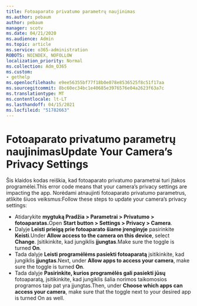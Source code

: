 ```yaml
---
title: Fotoaparato privatumo parametrų naujinimas
ms.author: pebaum
author: pebaum
manager: scotv
ms.date: 04/21/2020
ms.audience: Admin
ms.topic: article
ms.service: o365-administration
ROBOTS: NOINDEX, NOFOLLOW
localization_priority: Normal
ms.collection: Adm_O365
ms.custom:
- gethelp
ms.openlocfilehash: e9ee56355bf77f18b0e078e8536525f8c51f17aa
ms.sourcegitcommit: 8bc60ec34bc1e40685e3976576e04a2623f63a7c
ms.translationtype: MT
ms.contentlocale: lt-LT
ms.lasthandoff: 04/15/2021
ms.locfileid: "51782663"
---
```

# <a name="update-your-cameras-privacy-settings"></a><span data-ttu-id="1f5a4-102">Fotoaparato privatumo parametrų naujinimas</span><span class="sxs-lookup"><span data-stu-id="1f5a4-102">Update Your Camera’s Privacy Settings</span></span>

<span data-ttu-id="1f5a4-103">Šis klaidos kodas reiškia, kad fotoaparato privatumo parametrai turi įtakos programėlei.</span><span class="sxs-lookup"><span data-stu-id="1f5a4-103">This error code means that your camera’s privacy settings are impacting the app.</span></span> <span data-ttu-id="1f5a4-104">Norėdami atnaujinti fotoaparato privatumo parametrus, atlikite šiuos veiksmus:</span><span class="sxs-lookup"><span data-stu-id="1f5a4-104">Follow these steps to update your camera’s privacy settings:</span></span>

- <span data-ttu-id="1f5a4-105">Atidarykite **mygtuką Pradžia > Parametrai > Privatumo > fotoaparatas.**</span><span class="sxs-lookup"><span data-stu-id="1f5a4-105">Open **Start button > Settings > Privacy > Camera**.</span></span>
- <span data-ttu-id="1f5a4-106">Dalyje **Leisti prieigą prie fotoaparato šiame įrenginyje** pasirinkite **Keisti**.</span><span class="sxs-lookup"><span data-stu-id="1f5a4-106">Under **Allow access to the camera on this device**, select **Change**.</span></span> <span data-ttu-id="1f5a4-107">Įsitikinkite, kad jungiklis **įjungtas**.</span><span class="sxs-lookup"><span data-stu-id="1f5a4-107">Make sure the toggle is turned **On**.</span></span>
- <span data-ttu-id="1f5a4-108">Tada dalyje **Leisti programėlėms pasiekti fotoaparatą** įsitikinkite, kad jungiklis **įjungtas**.</span><span class="sxs-lookup"><span data-stu-id="1f5a4-108">Next, under **Allow apps to access your camera**, make sure the toggle is turned **On**.</span></span>
- <span data-ttu-id="1f5a4-109">Tada dalyje **Pasirinkite, kurios programėlės gali pasiekti jūsų** fotoaparatą, įsitikinkite, kad jungiklis šalia norimos taikomosios programos taip pat yra įjungtas.</span><span class="sxs-lookup"><span data-stu-id="1f5a4-109">Then, under **Choose which apps can access your camera**, make sure that the toggle next to your desired app is turned On as well.</span></span>
